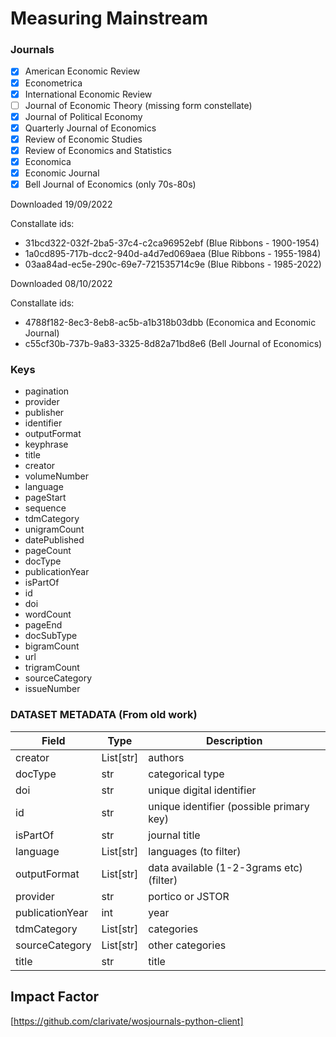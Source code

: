 # Measuring Mainstream

### Journals
- [x] American Economic Review  
- [x] Econometrica
- [x] International Economic Review
- [ ] Journal of Economic Theory (missing form constellate)
- [x] Journal of Political Economy
- [x] Quarterly Journal of Economics 
- [x] Review of Economic Studies
- [x] Review of Economics and Statistics
- [x] Economica
- [x] Economic Journal
- [x] Bell Journal of Economics (only 70s-80s)

Downloaded 19/09/2022

Constallate ids:
* 31bcd322-032f-2ba5-37c4-c2ca96952ebf (Blue Ribbons - 1900-1954)
* 1a0cd895-717b-dcc2-940d-a4d7ed069aea (Blue Ribbons - 1955-1984)
* 03aa84ad-ec5e-290c-69e7-721535714c9e (Blue Ribbons - 1985-2022)

Downloaded 08/10/2022

Constallate ids:
* 4788f182-8ec3-8eb8-ac5b-a1b318b03dbb (Economica and Economic Journal)
* c55cf30b-737b-9a83-3325-8d82a71bd8e6 (Bell Journal of Economics)

### Keys 
* pagination
* provider
* publisher
* identifier
* outputFormat
* keyphrase
* title
* creator
* volumeNumber
* language
* pageStart
* sequence
* tdmCategory
* unigramCount
* datePublished
* pageCount
* docType
* publicationYear
* isPartOf
* id
* doi
* wordCount
* pageEnd
* docSubType
* bigramCount
* url
* trigramCount
* sourceCategory
* issueNumber

### DATASET METADATA (From old work)

| Field           | Type      | Description                              |
| --------------- | --------- | ---------------------------------------- |
| creator         | List[str] | authors                                  |
| docType         | str       | categorical type                         |
| doi             | str       | unique digital identifier                |
| id              | str       | unique identifier (possible primary key) |
| isPartOf        | str       | journal title                            |
| language        | List[str] | languages (to filter)                    |
| outputFormat    | List[str] | data available (1-2-3grams etc) (filter) |
| provider        | str       | portico or JSTOR                         |
| publicationYear | int       | year                                     |
| tdmCategory     | List[str] | categories                               |
| sourceCategory  | List[str] | other categories                         |
| title           | str       | title                                    |

## Impact Factor
[https://github.com/clarivate/wosjournals-python-client]